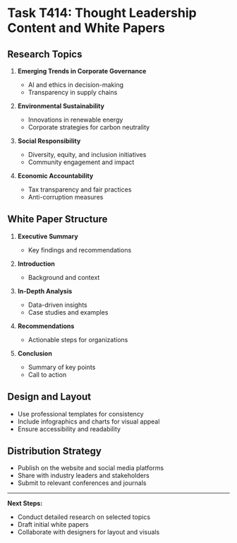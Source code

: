 # Task T414: Thought Leadership Content and White Papers

## Research Topics
1. **Emerging Trends in Corporate Governance**
   - AI and ethics in decision-making
   - Transparency in supply chains

2. **Environmental Sustainability**
   - Innovations in renewable energy
   - Corporate strategies for carbon neutrality

3. **Social Responsibility**
   - Diversity, equity, and inclusion initiatives
   - Community engagement and impact

4. **Economic Accountability**
   - Tax transparency and fair practices
   - Anti-corruption measures

## White Paper Structure
1. **Executive Summary**
   - Key findings and recommendations

2. **Introduction**
   - Background and context

3. **In-Depth Analysis**
   - Data-driven insights
   - Case studies and examples

4. **Recommendations**
   - Actionable steps for organizations

5. **Conclusion**
   - Summary of key points
   - Call to action

## Design and Layout
- Use professional templates for consistency
- Include infographics and charts for visual appeal
- Ensure accessibility and readability

## Distribution Strategy
- Publish on the website and social media platforms
- Share with industry leaders and stakeholders
- Submit to relevant conferences and journals

---

**Next Steps:**
- Conduct detailed research on selected topics
- Draft initial white papers
- Collaborate with designers for layout and visuals

